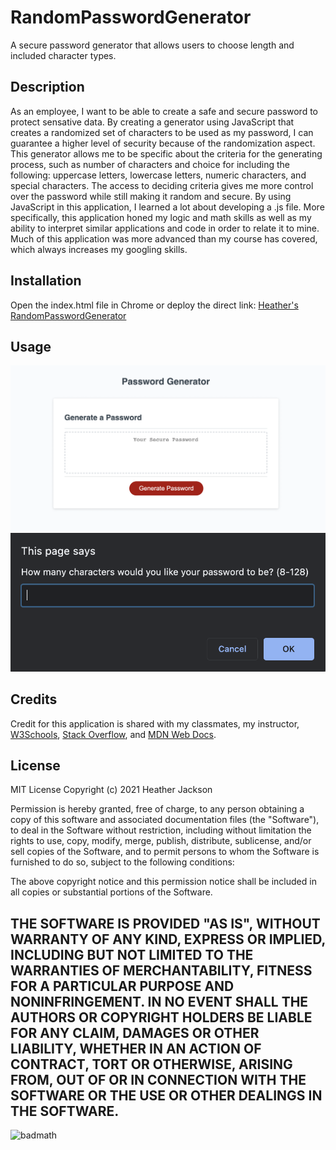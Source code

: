 # RandomPasswordGenerator
A secure password generator that allows users to choose length and included character types.

## Description
As an employee, I want to be able to create a safe and secure password to protect sensative data. By creating a generator using JavaScript that creates a randomized set of characters to be used as my password, I can guarantee a higher level of security because of the randomization aspect. This generator allows me to be specific about the criteria for the generating process, such as number of characters and choice for including the following: uppercase letters, lowercase letters, numeric characters, and special characters. The access to deciding criteria gives me more control over the password while still making it random and secure. By using JavaScript in this application, I learned a lot about developing a .js file. More specifically, this application honed my logic and math skills as well as my ability to interpret similar applications and code in order to relate it to mine. Much of this application was more advanced than my course has covered, which always increases my googling skills.

## Installation
Open the index.html file in Chrome or deploy the direct link: [Heather's RandomPasswordGenerator](https://heatherloisejackson.github.io/RandomPasswordGenerator/)

## Usage
 ![Application screenshot](https://github.com/heatherloisejackson/RandomPasswordGenerator/blob/main/assets/Screen%20Shot%202021-03-21%20at%2011.24.27%20PM.png)
 ![Application screenshot 2](https://github.com/heatherloisejackson/RandomPasswordGenerator/blob/main/assets/Screen%20Shot%202021-03-21%20at%2011.24.36%20PM.png)
 
## Credits
Credit for this application is shared with my classmates, my instructor, [W3Schools](https://www.w3schools.com/), [Stack Overflow](https://stackoverflow.com/), and [MDN Web Docs](https://developer.mozilla.org/en-US/).

## License
MIT License
Copyright (c) 2021 Heather Jackson

Permission is hereby granted, free of charge, to any person obtaining a copy
of this software and associated documentation files (the "Software"), to deal
in the Software without restriction, including without limitation the rights
to use, copy, modify, merge, publish, distribute, sublicense, and/or sell
copies of the Software, and to permit persons to whom the Software is
furnished to do so, subject to the following conditions:

The above copyright notice and this permission notice shall be included in all
copies or substantial portions of the Software.

THE SOFTWARE IS PROVIDED "AS IS", WITHOUT WARRANTY OF ANY KIND, EXPRESS OR
IMPLIED, INCLUDING BUT NOT LIMITED TO THE WARRANTIES OF MERCHANTABILITY,
FITNESS FOR A PARTICULAR PURPOSE AND NONINFRINGEMENT. IN NO EVENT SHALL THE
AUTHORS OR COPYRIGHT HOLDERS BE LIABLE FOR ANY CLAIM, DAMAGES OR OTHER
LIABILITY, WHETHER IN AN ACTION OF CONTRACT, TORT OR OTHERWISE, ARISING FROM,
OUT OF OR IN CONNECTION WITH THE SOFTWARE OR THE USE OR OTHER DEALINGS IN THE
SOFTWARE.
---
![badmath](https://img.shields.io/github/languages/top/nielsenjared/badmath) 
